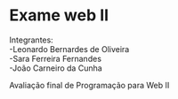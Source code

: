 # Exame web II

Integrantes:  
-Leonardo Bernardes de Oliveira  
-Sara Ferreira Fernandes  
-João Carneiro da Cunha  

Avaliação final de Programação para Web II

